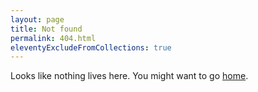 ```yaml
---
layout: page
title: Not found
permalink: 404.html
eleventyExcludeFromCollections: true
---
```


Looks like nothing lives here. You might want to go
<a href="{{ '/' | url }}">home</a>.
